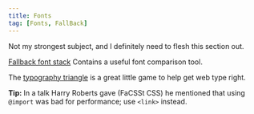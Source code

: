 ```yaml
---
title: Fonts
tag: [Fonts, FallBack]
---
```

Not my strongest subject, and I definitely need to flesh this section out.

[Fallback font stack](https://css-tricks.com/css-basics-fallback-font-stacks-robust-web-typography)
Contains a useful font comparison tool.

The [typography triangle](https://betterwebtype.com/triangle) is a great little game to help get web type right.

**Tip:** In a talk Harry Roberts gave (FaCSSt CSS) he mentioned that using `@import` was bad for performance; use `<link>` instead.
